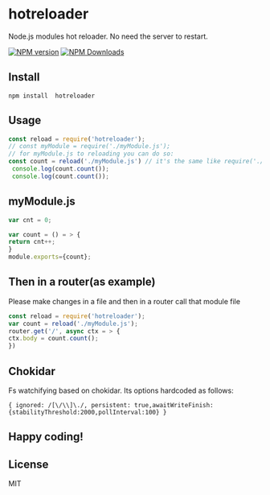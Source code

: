 # hotreloader
Node.js modules hot reloader. No need the server to restart.

[![NPM version](http://img.shields.io/npm/v/hotreloader.svg?style=flat)](https://npmjs.org/package/hotreloader) 
[![NPM Downloads](https://img.shields.io/npm/dm/hotreloader.svg?style=flat)](https://npmjs.org/package/hotreloader)

## Install

`npm install  hotreloader`

## Usage

```javascript
const reload = require('hotreloader');
// const myModule = require('./myModule.js');
// for myModule.js to reloading you can do so:
const count = reload('./myModule.js') // it's the same like require('./myModule.js')
 console.log(count.count());
 console.log(count.count());
 ```
 
 
 ## myModule.js
 
 ```javascript
 var cnt = 0;
 
 var count = () = > {
 return cnt++;
 }
 module.exports={count};
 ```
 
 ## Then in a router(as example)
 
 Please make changes in a file and then in a router call that module file
 
 ```javascript
 const reload = require('hotreloader');
 var count = reload('./myModule.js');
 router.get('/', async ctx = > {
 ctx.body = count.count();
 })
 ```
 
 ## Chokidar
 
 Fs watchifying based on chokidar. Its options hardcoded as follows:
 
 `{ ignored: /[\/\\]\./, persistent: true,awaitWriteFinish:{stabilityThreshold:2000,pollInterval:100} }`
 
 ## Happy coding!
 
 ## License
 
 MIT
 




